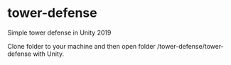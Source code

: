 # tower-defense
Simple tower defense in Unity 2019

Clone folder to your machine and then open folder /tower-defense/tower-defense with Unity.
